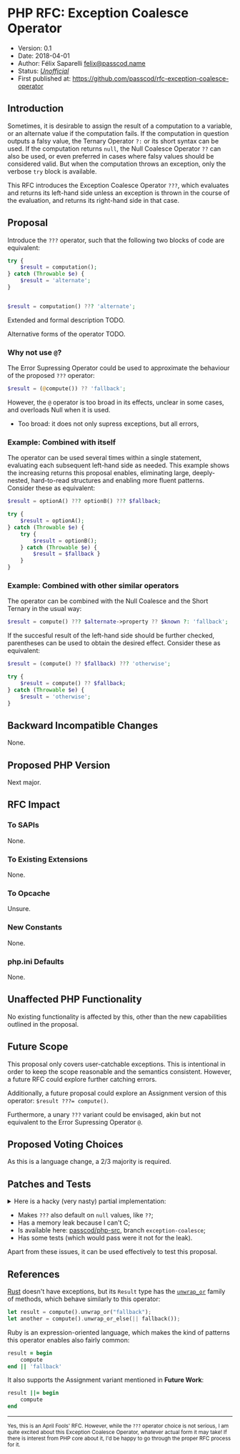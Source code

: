 # PHP RFC: Exception Coalesce Operator

- Version: 0.1
- Date: 2018-04-01
- Author: Félix Saparelli <felix@passcod.name>
- Status: _[Unofficial](#unofficial)_
- First published at: https://github.com/passcod/rfc-exception-coalesce-operator

## Introduction

Sometimes, it is desirable to assign the result of a computation to a variable, or an alternate value if the computation fails.
If the computation in question outputs a falsy value, the Ternary Operator `?:` or its short syntax can be used.
If the computation returns `null`, the Null Coalesce Operator `??` can also be used, or even preferred in cases where falsy values should be considered valid.
But when the computation throws an exception, only the verbose `try` block is available.

This RFC introduces the Exception Coalesce Operator `???`, which evaluates and returns its left-hand side unless an exception is thrown in the course of the evaluation, and returns its right-hand side in that case.

## Proposal

Introduce the `???` operator, such that the following two blocks of code are equivalent:

```php
try {
    $result = computation();
} catch (Throwable $e) {
    $result = 'alternate';
}


$result = computation() ??? 'alternate';
```

Extended and formal description TODO.

Alternative forms of the operator TODO.

### Why not use `@`?

The Error Supressing Operator could be used to approximate the behaviour of the proposed `???` operator:

```php
$result = (@compute()) ?? 'fallback';
```

However, the `@` operator is too broad in its effects, unclear in some cases, and overloads Null when it is used.

- Too broad: it does not only supress exceptions, but all errors,

### Example: Combined with itself

The operator can be used several times within a single statement, evaluating each subsequent left-hand side as needed.
This example shows the increasing returns this proposal enables, eliminating large, deeply-nested, hard-to-read structures and enabling more fluent patterns.
Consider these as equivalent:

```php
$result = optionA() ??? optionB() ??? $fallback;

try {
    $result = optionA();
} catch (Throwable $e) {
    try {
        $result = optionB();
    } catch (Throwable $e) {
        $result = $fallback }
    }
}
```

### Example: Combined with other similar operators

The operator can be combined with the Null Coalesce and the Short Ternary in the usual way:

```php
$result = compute() ??? $alternate->property ?? $known ?: 'fallback';
```

If the succesful result of the left-hand side should be further checked, parentheses can be used to obtain the desired effect.
Consider these as equivalent:

```php
$result = (compute() ?? $fallback) ??? 'otherwise';

try {
    $result = compute() ?? $fallback;
} catch (Throwable $e) {
    $result = 'otherwise';
}
```

## Backward Incompatible Changes

None.

## Proposed PHP Version

Next major.

## RFC Impact

### To SAPIs
None.

### To Existing Extensions
None.

### To Opcache
Unsure.

### New Constants
None.

### php.ini Defaults
None.

## Unaffected PHP Functionality

No existing functionality is affected by this, other than the new capabilities outlined in the proposal.

## Future Scope

This proposal only covers user-catchable exceptions.
This is intentional in order to keep the scope reasonable and the semantics consistent.
However, a future RFC could explore further catching errors.

Additionally, a future proposal could explore an Assignment version of this operator: `$result ???= compute()`.

Furthermore, a unary `???` variant could be envisaged, akin but not equivalent to the Error Supressing Operator `@`.

## Proposed Voting Choices

As this is a language change, a 2/3 majority is required.

## Patches and Tests

<details>
    <summary>Here is a hacky (very nasty) partial implementation:</summary>

```diff
diff --git a/Zend/zend_ast.c b/Zend/zend_ast.c
index c0fdf48cba..e961320747 100644
--- a/Zend/zend_ast.c
+++ b/Zend/zend_ast.c
@@ -573,6 +573,7 @@ ZEND_API void zend_ast_apply(zend_ast *ast, zend_ast_apply_func fn) {
  *   90     right           = += -= *= /= .= %= &= |= ^= <<= >>= **=
  *  100     left            ? :
  *  110     right           ??
+ *  115     right           ???
  *  120     left            ||
  *  130     left            &&
  *  140     left            |
@@ -1426,6 +1427,7 @@ simple_list:
 		case ZEND_AST_YIELD_FROM:
 			PREFIX_OP("yield from ", 85, 86);
 		case ZEND_AST_COALESCE: BINARY_OP(" ?? ", 110, 111, 110);
+		case ZEND_AST_EXCEPTION_COALESCE: BINARY_OP(" ??? ", 110, 111, 110);
 		case ZEND_AST_STATIC:
 			smart_str_appends(str, "static $");
 			zend_ast_export_name(str, ast->child[0], 0, indent);
diff --git a/Zend/zend_ast.h b/Zend/zend_ast.h
index 08a8ab57f4..af512d6beb 100644
--- a/Zend/zend_ast.h
+++ b/Zend/zend_ast.h
@@ -115,6 +115,7 @@ enum _zend_ast_kind {
 	ZEND_AST_INSTANCEOF,
 	ZEND_AST_YIELD,
 	ZEND_AST_COALESCE,
+	ZEND_AST_EXCEPTION_COALESCE,
 
 	ZEND_AST_STATIC,
 	ZEND_AST_WHILE,
diff --git a/Zend/zend_compile.c b/Zend/zend_compile.c
index 95d93903de..567e3955a1 100644
--- a/Zend/zend_compile.c
+++ b/Zend/zend_compile.c
@@ -7313,6 +7313,21 @@ void zend_compile_coalesce(znode *result, zend_ast *ast) /* {{{ */
 }
 /* }}} */
 
+void zend_compile_exception_coalesce(znode *result, zend_ast *ast) /* {{{ */
+{
+	zend_ast *expr_ast = ast->child[0];
+	zend_ast *default_ast = ast->child[1];
+
+	zend_ast *hack = zend_ast_create_ex(ZEND_AST_INCLUDE_OR_EVAL, ZEND_EVAL,
+		zend_ast_create_zval_from_str(
+			zend_ast_export("try { return ", expr_ast, "; } catch(\\Throwable $e) {}")));
+
+	ast->child[0] = hack;
+
+	zend_compile_coalesce(result, ast);
+}
+/* }}} */
+
 void zend_compile_print(znode *result, zend_ast *ast) /* {{{ */
 {
 	zend_op *opline;
@@ -8266,6 +8281,9 @@ void zend_compile_expr(znode *result, zend_ast *ast) /* {{{ */
 		case ZEND_AST_COALESCE:
 			zend_compile_coalesce(result, ast);
 			return;
+		case ZEND_AST_EXCEPTION_COALESCE:
+			zend_compile_exception_coalesce(result, ast);
+			return;
 		case ZEND_AST_PRINT:
 			zend_compile_print(result, ast);
 			return;
diff --git a/Zend/zend_language_parser.y b/Zend/zend_language_parser.y
index 091d7f61e2..c0a0cece43 100644
--- a/Zend/zend_language_parser.y
+++ b/Zend/zend_language_parser.y
@@ -64,6 +64,7 @@ static YYSIZE_T zend_yytnamerr(char*, const char*);
 %left '=' T_PLUS_EQUAL T_MINUS_EQUAL T_MUL_EQUAL T_DIV_EQUAL T_CONCAT_EQUAL T_MOD_EQUAL T_AND_EQUAL T_OR_EQUAL T_XOR_EQUAL T_SL_EQUAL T_SR_EQUAL T_POW_EQUAL
 %left '?' ':'
 %right T_COALESCE
+%right T_EXCEPTION_COALESCE
 %left T_BOOLEAN_OR
 %left T_BOOLEAN_AND
 %left '|'
@@ -219,6 +220,7 @@ static YYSIZE_T zend_yytnamerr(char*, const char*);
 %token T_NS_SEPARATOR    "\\ (T_NS_SEPARATOR)"
 %token T_ELLIPSIS        "... (T_ELLIPSIS)"
 %token T_COALESCE        "?? (T_COALESCE)"
+%token T_EXCEPTION_COALESCE        "??? (T_EXCEPTION_COALESCE)"
 %token T_POW             "** (T_POW)"
 %token T_POW_EQUAL       "**= (T_POW_EQUAL)"
 
@@ -961,6 +963,8 @@ expr_without_variable:
 			{ $$ = zend_ast_create(ZEND_AST_CONDITIONAL, $1, NULL, $4); }
 	|	expr T_COALESCE expr
 			{ $$ = zend_ast_create(ZEND_AST_COALESCE, $1, $3); }
+	|	expr T_EXCEPTION_COALESCE expr
+			{ $$ = zend_ast_create(ZEND_AST_EXCEPTION_COALESCE, $1, $3); }
 	|	internal_functions_in_yacc { $$ = $1; }
 	|	T_INT_CAST expr		{ $$ = zend_ast_create_cast(IS_LONG, $2); }
 	|	T_DOUBLE_CAST expr	{ $$ = zend_ast_create_cast(IS_DOUBLE, $2); }
```

(This was built on top of the `PHP-7.2.4` tag.)
</details>

- Makes `???` also default on `null` values, like `??`;
- Has a memory leak because I can't C;
- Is available here: [passcod/php-src](https://github.com/passcod/php-src), branch `exception-coalesce`;
- Has some tests (which would pass were it not for the leak).

Apart from these issues, it can be used effectively to test this proposal.

## References

[Rust](https://rust-lang.org) doesn't have exceptions, but its `Result` type has the [`unwrap_or`](https://doc.rust-lang.org/std/result/enum.Result.html#method.unwrap_or) family of methods, which behave similarly to this operator:

```rust
let result = compute().unwrap_or("fallback");
let another = compute().unwrap_or_else(|| fallback());
```

Ruby is an expression-oriented language, which makes the kind of patterns this operator enables also fairly common:

```ruby
result = begin
    compute
end || 'fallback'
```

It also supports the Assignment variant mentioned in **Future Work**:

```ruby
result ||= begin
    compute
end
```

---

<sub><a name="unofficial">Yes, this is an April Fools' RFC. However, while the <code>???</code> operator choice is not serious, I am quite excited about this Exception Coalesce Operator, whatever actual form it may take! If there is interest from PHP core about it, I'd be happy to go through the proper RFC process for it.</a></sub>
